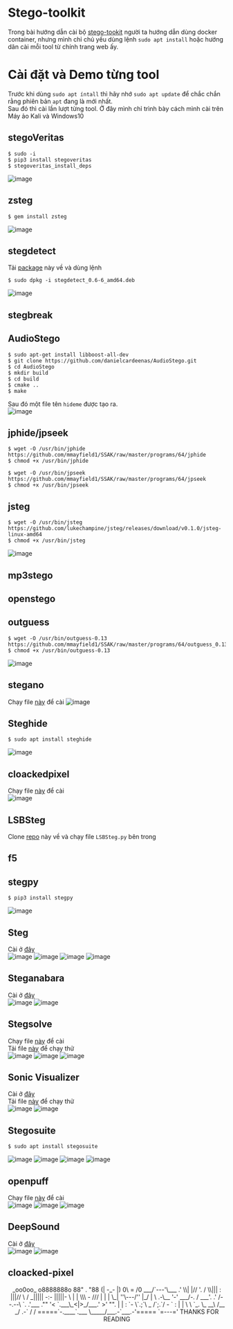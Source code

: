 # Stego-toolkit
Trong bài hướng dẫn cài bộ [stego-tookit](https://github.com/DominicBreuker/stego-toolkit) người ta hướng dẫn dùng docker container, nhưng mình chỉ chủ yếu dùng lệnh `sudo apt install` hoặc hướng dãn cài mỗi tool từ chính trang web ấy.
# Cài đặt và Demo từng tool
Trước khi dùng `sudo apt íntall` thì hãy nhớ `sudo apt update` để chắc chắn rằng phiên bản `apt` đang là mới nhất.<br/>
Sau đó thì cài lần lượt từng tool.
Ở đây mình chỉ trình bày cách mình cài trên Máy ảo Kali và Windows10
## stegoVeritas
```
$ sudo -i
$ pip3 install stegoveritas
$ stegoveritas_install_deps
```
![image](https://user-images.githubusercontent.com/88471003/178874711-b37fa702-0768-42ca-aac6-8a680787b507.png)
## zsteg
```
$ gem install zsteg
```
![image](https://user-images.githubusercontent.com/88471003/178878011-342219c9-eaf9-4203-8063-2f0b8a90373b.png)
## stegdetect
Tải [package](http://old-releases.ubuntu.com/ubuntu/pool/universe/s/stegdetect/stegdetect_0.6-6_amd64.deb) này về và dùng lệnh
```
$ sudo dpkg -i stegdetect_0.6-6_amd64.deb
```
![image](https://user-images.githubusercontent.com/88471003/178884181-f1d38ae4-b8e9-4b98-a987-b4467c438ab1.png)
## stegbreak
## AudioStego
```
$ sudo apt-get install libboost-all-dev
$ git clone https://github.com/danielcardeenas/AudioStego.git
$ cd AudioStego
$ mkdir build
$ cd build
$ cmake ..
$ make 
```
Sau đó một file tên `hideme` được tạo ra.<br/>
![image](https://user-images.githubusercontent.com/88471003/178886870-2ca74a88-8107-47b4-bb3b-1b51c1e3c963.png)
## jphide/jpseek
```
$ wget -O /usr/bin/jphide https://github.com/mmayfield1/SSAK/raw/master/programs/64/jphide
$ chmod +x /usr/bin/jphide

$ wget -O /usr/bin/jpseek https://github.com/mmayfield1/SSAK/raw/master/programs/64/jpseek
$ chmod +x /usr/bin/jpseek
```
## jsteg
```
$ wget -O /usr/bin/jsteg https://github.com/lukechampine/jsteg/releases/download/v0.1.0/jsteg-linux-amd64
$ chmod +x /usr/bin/jsteg
```
![image](https://user-images.githubusercontent.com/88471003/178890980-90b2617e-f76d-49e5-a8cd-b89871fdd927.png)
## mp3stego
## openstego
## outguess
```
$ wget -O /usr/bin/outguess-0.13 https://github.com/mmayfield1/SSAK/raw/master/programs/64/outguess_0.13
$ chmod +x /usr/bin/outguess-0.13
```
![image](https://user-images.githubusercontent.com/88471003/178929739-8d5833fd-2c37-4442-a764-5fd7bc357f2b.png)
## stegano
Chạy file [này](https://github.com/DominicBreuker/stego-toolkit/blob/master/install/stegano.sh) để cài
![image](https://user-images.githubusercontent.com/88471003/178932861-8bf78727-31a1-4c3a-990d-f76c174db19d.png)
## Steghide
```
$ sudo apt install steghide
```
![image](https://user-images.githubusercontent.com/88471003/178936491-ef0365b2-ee99-48f0-b984-29741bf4d8dd.png)
## cloackedpixel
Chạy file [này](https://github.com/DominicBreuker/stego-toolkit/blob/master/install/cloaked_pixel.sh) để cài<br/>
![image](https://user-images.githubusercontent.com/88471003/178941946-ee67a2f3-4184-40ab-b743-e08c190e7f0e.png)
## LSBSteg
Clone [repo](https://github.com/RobinDavid/LSB-Steganography) này về và chạy file `LSBSteg.py` bên trong<br/>
## f5
## stegpy 
```
$ pip3 install stegpy
```
![image](https://user-images.githubusercontent.com/88471003/178953121-ef0fc982-08c6-4cc8-9a1d-145d162b593d.png)
## Steg
Cài ở [đây](https://www.fabionet.org/)<br/>
![image](https://user-images.githubusercontent.com/88471003/178963027-5a9bd38b-fd2d-490f-a50e-6fea9fb1de56.png)
![image](https://user-images.githubusercontent.com/88471003/178963140-41516ae0-1b84-46ae-9f8b-a0210a78efbc.png)
![image](https://user-images.githubusercontent.com/88471003/178963307-9be5f9f2-8c33-4ba8-ae32-ee5d70c7a4d6.png)
![image](https://user-images.githubusercontent.com/88471003/178963438-de28c3a6-8b94-403d-838b-ffc2c48a6801.png)
## Steganabara
Cài ở [đây](https://github.com/zardus/ctf-tools/blob/master/steganabara/install)<br/>
![image](https://user-images.githubusercontent.com/88471003/178965107-677a2c22-fb54-49bd-8d59-bf1451704621.png)
![image](https://user-images.githubusercontent.com/88471003/178964954-c9d38d55-f145-4ce1-960a-64143ae9fc49.png)
## Stegsolve
Chạy file [này](https://github.com/zardus/ctf-tools/blob/master/stegsolve/install) để cài<br/>
Tải file [này](https://drive.google.com/file/d/1T1tIOw6Z79J2125BYZe4esL8o5fdGpS-/view) để chạy thử<br/>
![image](https://user-images.githubusercontent.com/88471003/178965777-566400ac-8039-48ec-81c3-5b51e6292060.png)
![image](https://user-images.githubusercontent.com/88471003/178966442-100c83f4-2ba1-41a4-ba3b-54870cd9f418.png)
![image](https://user-images.githubusercontent.com/88471003/178966645-1a1e4d8c-9578-4ba8-b5d7-070c083babe1.png)
## Sonic Visualizer
Cài ở [đây](https://www.sonicvisualiser.org/)<br/>
Tải file [này](https://drive.google.com/file/d/1m5EvwE17OrJ6N8LZTcdefnFS0sWaG7a6/view) để chạy thử<br/>
![image](https://user-images.githubusercontent.com/88471003/178968119-1ee6dc97-27b2-4f79-b723-569ca20b48b1.png)
![image](https://user-images.githubusercontent.com/88471003/178968185-8bb17111-1bba-4a0a-aa94-3981ece040af.png)
## Stegosuite
```
$ sudo apt install stegosuite
```
![image](https://user-images.githubusercontent.com/88471003/178968558-cf4b5851-9bac-42b7-9ea0-015006270489.png)
![image](https://user-images.githubusercontent.com/88471003/178969723-6d26230e-9274-4d39-b62d-a5379f4a2026.png)
![image](https://user-images.githubusercontent.com/88471003/178969355-5619d78f-4eaf-4358-95df-efc3526aacc6.png)
![image](https://user-images.githubusercontent.com/88471003/178969584-7fdd8b6c-db4c-4790-9f26-d8a1cf5b4aeb.png)
## openpuff
Chạy file [này](https://github.com/DominicBreuker/stego-toolkit/blob/master/install/openpuff.sh) để cài<br/>
![image](https://user-images.githubusercontent.com/88471003/178969991-0c636058-3f4f-4821-8ac7-fbcc3e898a22.png)
![image](https://user-images.githubusercontent.com/88471003/178971443-648d4c48-d252-43ec-bfa6-433fc99cb7bb.png)
![image](https://user-images.githubusercontent.com/88471003/178972095-b3da4524-e2ac-4ad8-9649-7ddf6ee780b0.png)
## DeepSound
Cài ở [đây](http://jpinsoft.net/deepsound)<br/>
![image](https://user-images.githubusercontent.com/88471003/178973124-a89f608c-19dd-4a7d-8212-70a470072927.png)
![image](https://user-images.githubusercontent.com/88471003/178973362-e7a1e6cb-b074-45f6-927e-72dd0a07e04d.png)
## cloacked-pixel
<p align="center">
                       _oo0oo_
                      o8888888o
                      88" . "88
                      (| -_- |)
                      0\  =  /0
                    ___/`---'\___
                  .' \\|     |// '.
                 / \\|||  :  |||// \
                / _||||| -:- |||||- \
               |   | \\\  -  /// |   |
               | \_|  ''\---/''  |_/ |
               \  .-\__  '-'  ___/-. /
             ___'. .'  /--.--\  `. .'___
          ."" '<  `.___\_<|>_/___.' >' "".
         | | :  `- \`.;`\ _ /`;.`/ - ` : | |
         \  \ `_.   \_ __\ /__ _/   .-` /  /
     =====`-.____`.___ \_____/___.-`___.-'=====
                       `=---='
                 THANKS FOR READING
</p>
